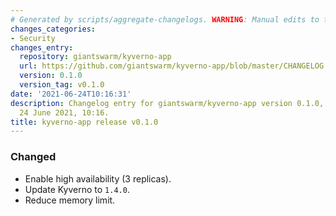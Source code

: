 ```yaml
---
# Generated by scripts/aggregate-changelogs. WARNING: Manual edits to this files will be overwritten.
changes_categories:
- Security
changes_entry:
  repository: giantswarm/kyverno-app
  url: https://github.com/giantswarm/kyverno-app/blob/master/CHANGELOG.md#010---2021-06-24
  version: 0.1.0
  version_tag: v0.1.0
date: '2021-06-24T10:16:31'
description: Changelog entry for giantswarm/kyverno-app version 0.1.0, published on
  24 June 2021, 10:16.
title: kyverno-app release v0.1.0
---
```


### Changed
- Enable high availability (3 replicas).
- Update Kyverno to `1.4.0`.
- Reduce memory limit.
